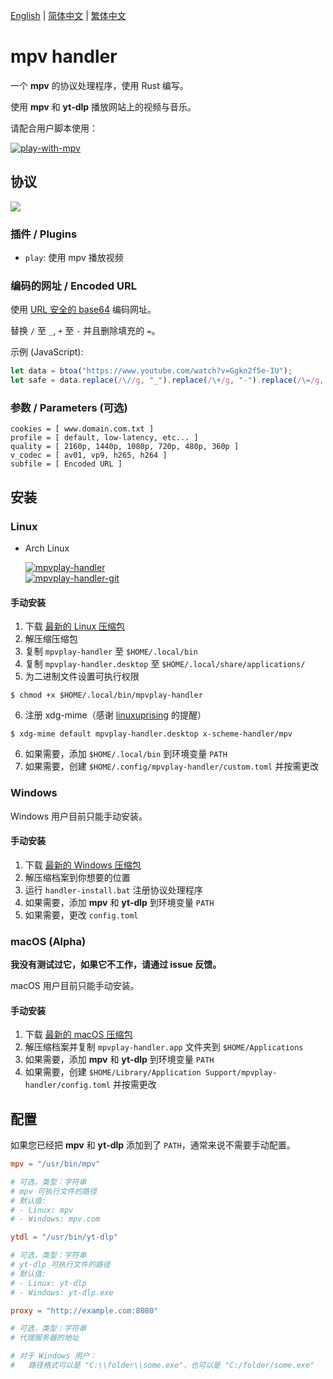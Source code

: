 [English][readme-en] | [简体中文][readme-zh-hans] | [繁体中文][readme-zh-hant]

[readme-en]: https://github.com/akiirui/mpvplay-handler/blob/main/README.md
[readme-zh-hans]: https://github.com/akiirui/mpvplay-handler/blob/main/README.zh-Hans.md
[readme-zh-hant]: https://github.com/akiirui/mpvplay-handler/blob/main/README.zh-Hant.md

# mpv handler

一个 **mpv** 的协议处理程序，使用 Rust 编写。

使用 **mpv** 和 **yt-dlp** 播放网站上的视频与音乐。

请配合用户脚本使用：

[![play-with-mpv][badges-play-with-mpv]][greasyfork-play-with-mpv]

## 协议

![](share/proto.png)

### 插件 / Plugins

- `play`: 使用 mpv 播放视频

### 编码的网址 / Encoded URL

使用 [URL 安全的 base64][rfc-base64-url] 编码网址。

替换 `/` 至 `_`, `+` 至 `-` 并且删除填充的 `=`。

示例 (JavaScript):

```javascript
let data = btoa("https://www.youtube.com/watch?v=Ggkn2f5e-IU");
let safe = data.replace(/\//g, "_").replace(/\+/g, "-").replace(/\=/g, "");
```

### 参数 / Parameters (可选)

```
cookies = [ www.domain.com.txt ]
profile = [ default, low-latency, etc... ]
quality = [ 2160p, 1440p, 1080p, 720p, 480p, 360p ]
v_codec = [ av01, vp9, h265, h264 ]
subfile = [ Encoded URL ]
```

## 安装

### Linux

- Arch Linux

  [![mpvplay-handler][badges-aur]][download-aur] \
  [![mpvplay-handler-git][badges-aur-git]][download-aur-git]

#### 手动安装

1. 下载 [最新的 Linux 压缩包][download-linux]
2. 解压缩压缩包
3. 复制 `mpvplay-handler` 至 `$HOME/.local/bin`
4. 复制 `mpvplay-handler.desktop` 至 `$HOME/.local/share/applications/`
5. 为二进制文件设置可执行权限

```
$ chmod +x $HOME/.local/bin/mpvplay-handler
```

6. 注册 xdg-mime（感谢 [linuxuprising][linuxuprising] 的提醒）

```
$ xdg-mime default mpvplay-handler.desktop x-scheme-handler/mpv
```

6. 如果需要，添加 `$HOME/.local/bin` 到环境变量 `PATH`
7. 如果需要，创建 `$HOME/.config/mpvplay-handler/custom.toml` 并按需更改

### Windows

Windows 用户目前只能手动安装。

#### 手动安装

1. 下载 [最新的 Windows 压缩包][download-windows]
2. 解压缩档案到你想要的位置
3. 运行 `handler-install.bat` 注册协议处理程序
4. 如果需要，添加 **mpv** 和 **yt-dlp** 到环境变量 `PATH`
5. 如果需要，更改 `config.toml`

### macOS (Alpha)

**我没有测试过它，如果它不工作，请通过 issue 反馈。**

macOS 用户目前只能手动安装。

#### 手动安装

1. 下载 [最新的 macOS 压缩包][download-macos]
2. 解压缩档案并复制 `mpvplay-handler.app` 文件夹到 `$HOME/Applications`
3. 如果需要，添加 **mpv** 和 **yt-dlp** 到环境变量 `PATH`
4. 如果需要，创建 `$HOME/Library/Application Support/mpvplay-handler/config.toml` 并按需更改

## 配置

如果您已经把 **mpv** 和 **yt-dlp** 添加到了 `PATH`，通常来说不需要手动配置。

```toml
mpv = "/usr/bin/mpv"

# 可选，类型：字符串
# mpv 可执行文件的路径
# 默认值:
# - Linux: mpv
# - Windows: mpv.com

ytdl = "/usr/bin/yt-dlp"

# 可选，类型：字符串
# yt-dlp 可执行文件的路径
# 默认值:
# - Linux: yt-dlp
# - Windows: yt-dlp.exe

proxy = "http://example.com:8080"

# 可选，类型：字符串
# 代理服务器的地址

# 对于 Windows 用户：
#   路径格式可以是 "C:\\folder\\some.exe"，也可以是 "C:/folder/some.exe"
```

[rfc-base64-url]: https://datatracker.ietf.org/doc/html/rfc4648#section-5
[badges-aur-git]: https://img.shields.io/aur/version/mpvplay-handler-git?label=mpvplay-handler-git&style=for-the-badge
[badges-aur]: https://img.shields.io/aur/version/mpvplay-handler?label=mpvplay-handler&style=for-the-badge
[badges-play-with-mpv]: https://img.shields.io/badge/dynamic/json?style=for-the-badge&label=play-with-mpv&prefix=v&query=version&url=https%3A%2F%2Fgreasyfork.org%2Fscripts%2F416271.json
[download-aur-git]: https://aur.archlinux.org/packages/mpvplay-handler-git/
[download-aur]: https://aur.archlinux.org/packages/mpvplay-handler/
[download-linux]: https://github.com/akiirui/mpvplay-handler/releases/latest/download/mpvplay-handler-linux-amd64.zip
[download-macos]: https://github.com/akiirui/mpvplay-handler/releases/latest/download/mpvplay-handler-macos-amd64.zip
[download-windows]: https://github.com/akiirui/mpvplay-handler/releases/latest/download/mpvplay-handler-windows-amd64.zip
[greasyfork-play-with-mpv]: https://greasyfork.org/scripts/416271-play-with-mpv
[linuxuprising]: https://www.linuxuprising.com/2021/07/open-youtube-and-more-videos-from-your.html
